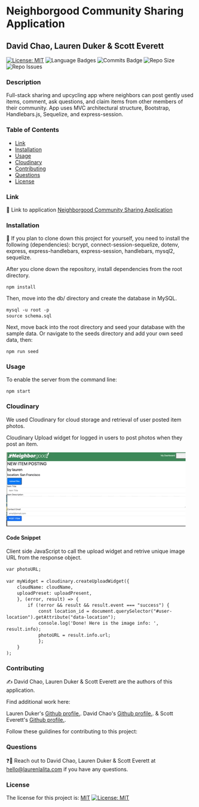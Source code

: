 # Neighborgood Community Sharing Application
## David Chao, Lauren Duker & Scott Everett
[![License: MIT](https://img.shields.io/badge/License-MIT-yellow?style=for-the-badge&logo=appveyor)](https://opensource.org/licenses/MIT) ![Language Badges](https://img.shields.io/github/languages/top/laurenDarrimon/community-share?style=for-the-badge&logo=appveyor) ![Commits Badge](https://img.shields.io/github/last-commit/laurenDarrimon/community-share?style=for-the-badge&logo=appveyor) ![Repo Size](https://img.shields.io/github/repo-size/laurenDarrimon/community-share?style=for-the-badge&logo=appveyor) ![Repo Issues](https://img.shields.io/github/issues/laurenDarrimon/community-share?style=for-the-badge&logo=appveyor)
    
### Description
Full-stack sharing and upcycling app where neighbors can post gently used items, comment, ask questions, and claim items from other members of their community. App uses MVC architectural structure, Bootstrap, Handlebars.js, Sequelize, and express-session.

### Table of Contents

* [Link](#link)
* [Installation](#installation)
* [Usage](#usage)
* [Cloudinary](#cloudinary)
* [Contributing](#contributing)
* [Questions](#questions)
* [License](#license)


### Link 
🔗 
Link to application [Neighborgood Community Sharing Application](https://hidden-forest-09542.herokuapp.com/)


### Installation
🔧
If you plan to clone down this project for yourself, you need to install the following (dependencies): 
bcrypt, connect-session-sequelize, dotenv, express, express-handlebars, express-session, handlebars, mysql2, sequelize. 

After you clone down the repository, install dependencies from the root directory. 

~~~
npm install 
~~~

Then, move into the db/ directory and create the database in MySQL. 
~~~
mysql -u root -p
source schema.sql
~~~

Next, move back into the root directory and seed your database with the sample data. Or navigate to the seeds directory and add your own seed data, then: 
~~~
npm run seed
~~~


### Usage 
To enable the server from the command line: 

~~~
npm start
~~~

### Cloudinary 

We used Cloudinary for cloud storage and retrieval of user posted item photos. 

Cloudinary Upload widget for logged in users to post photos when they post an item. 

![cloudinary uplaod widget](public/assets/widget.gif)

#### Code Snippet
Client side JavaScript to call the upload widget and retrive unique image URL from the response object. 

```
var photoURL;

var myWidget = cloudinary.createUploadWidget({
    cloudName: cloudName,
    uploadPreset: uploadPresent,
    }, (error, result) => {
        if (!error && result && result.event === "success") {
            const location_id = document.querySelector("#user-location").getAttribute("data-location");
            console.log('Done! Here is the image info: ', result.info);
            photoURL = result.info.url;
            };
    }
);

```

### Contributing 
✍️ 
David Chao, Lauren Duker & Scott Everett are the authors of this application. 

Find additional work here: 

Lauren Duker's  [Github profile.](http://github.com/laurenDarrimon).
David Chao's  [Github profile.](https://github.com/DazedChou).
& Scott Everett's [Github profile.](https://github.com/scottybuoy).

Follow these guildines for contributing to this project: 


### Questions
❓💌
Reach out to David Chao, Lauren Duker & Scott Everett at hello@laurenlalita.com if you have any questions. 

### License
The license for this project is: [MIT](https://opensource.org/licenses/MIT)
[![License: MIT](https://img.shields.io/badge/License-MIT-yellow?style=for-the-badge&logo=appveyor)](https://opensource.org/licenses/MIT)